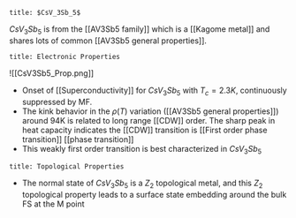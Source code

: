 ```ad-note
title: $CsV_3Sb_5$
```
$CsV_3Sb_5$ is from the [[AV3Sb5 family]] which is a [[Kagome metal]] and shares lots of common [[AV3Sb5 general properties]]. 
```ad-note
title: Electronic Properties
``` 
![[CsV3Sb5_Prop.png]]

- Onset of [[Superconductivity]] for $CsV_3Sb_5$ with $T_c = 2.3K$, continuously suppressed by MF. 
- The kink behavior in the $\rho(T)$ variation ([[AV3Sb5 general properties]]) around 94K is related to long range [[CDW]] order. The sharp peak in heat capacity indicates the [[CDW]] transition is [[First order phase transition]] [[phase transition]]
- This weakly first order transition is best characterized in $CsV_3Sb_5$

```ad-note
title: Topological Properties
```
- The normal state of $CsV_3Sb_5$ is a $Z_2$ topological metal, and this $Z_2$ topological property leads to a surface state embedding around the bulk FS at the M point

